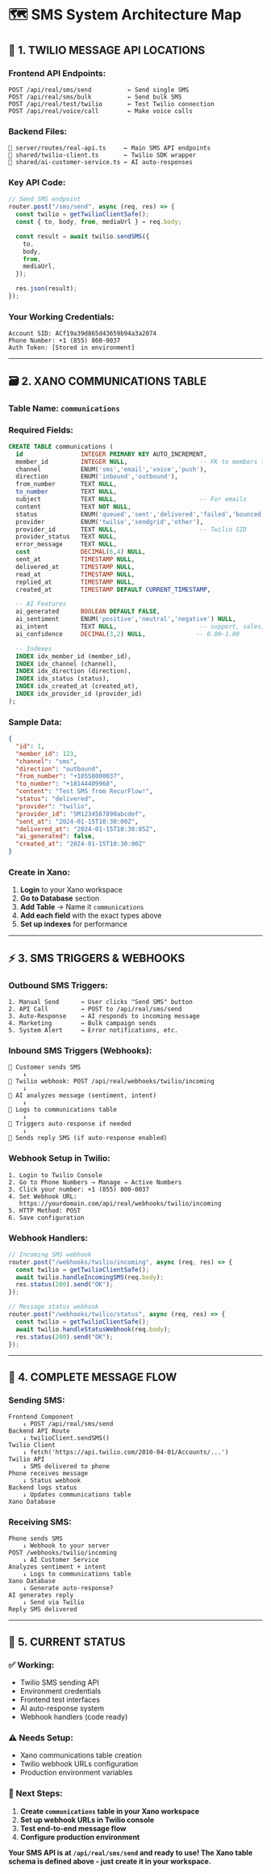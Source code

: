 # 🗺️ SMS System Architecture Map

## 📱 **1. TWILIO MESSAGE API LOCATIONS**

### **Frontend API Endpoints:**

```
POST /api/real/sms/send          ← Send single SMS
POST /api/real/sms/bulk          ← Send bulk SMS
POST /api/real/test/twilio       ← Test Twilio connection
POST /api/real/voice/call        ← Make voice calls
```

### **Backend Files:**

```
📁 server/routes/real-api.ts     ← Main SMS API endpoints
📁 shared/twilio-client.ts       ← Twilio SDK wrapper
📁 shared/ai-customer-service.ts ← AI auto-responses
```

### **Key API Code:**

```javascript
// Send SMS endpoint
router.post("/sms/send", async (req, res) => {
  const twilio = getTwilioClientSafe();
  const { to, body, from, mediaUrl } = req.body;

  const result = await twilio.sendSMS({
    to,
    body,
    from,
    mediaUrl,
  });

  res.json(result);
});
```

### **Your Working Credentials:**

```
Account SID: ACf19a39d865d43659b94a3a2074
Phone Number: +1 (855) 860-0037
Auth Token: [Stored in environment]
```

---

## 🗃️ **2. XANO COMMUNICATIONS TABLE**

### **Table Name:** `communications`

### **Required Fields:**

```sql
CREATE TABLE communications (
  id                INTEGER PRIMARY KEY AUTO_INCREMENT,
  member_id         INTEGER NULL,                    -- FK to members table
  channel           ENUM('sms','email','voice','push'),
  direction         ENUM('inbound','outbound'),
  from_number       TEXT NULL,
  to_number         TEXT NULL,
  subject           TEXT NULL,                       -- For emails
  content           TEXT NOT NULL,
  status            ENUM('queued','sent','delivered','failed','bounced'),
  provider          ENUM('twilio','sendgrid','other'),
  provider_id       TEXT NULL,                       -- Twilio SID
  provider_status   TEXT NULL,
  error_message     TEXT NULL,
  cost              DECIMAL(6,4) NULL,
  sent_at           TIMESTAMP NULL,
  delivered_at      TIMESTAMP NULL,
  read_at           TIMESTAMP NULL,
  replied_at        TIMESTAMP NULL,
  created_at        TIMESTAMP DEFAULT CURRENT_TIMESTAMP,

  -- AI Features
  ai_generated      BOOLEAN DEFAULT FALSE,
  ai_sentiment      ENUM('positive','neutral','negative') NULL,
  ai_intent         TEXT NULL,                       -- support, sales, complaint
  ai_confidence     DECIMAL(3,2) NULL,              -- 0.00-1.00

  -- Indexes
  INDEX idx_member_id (member_id),
  INDEX idx_channel (channel),
  INDEX idx_direction (direction),
  INDEX idx_status (status),
  INDEX idx_created_at (created_at),
  INDEX idx_provider_id (provider_id)
);
```

### **Sample Data:**

```json
{
  "id": 1,
  "member_id": 123,
  "channel": "sms",
  "direction": "outbound",
  "from_number": "+18558000037",
  "to_number": "+18144409968",
  "content": "Test SMS from RecurFlow!",
  "status": "delivered",
  "provider": "twilio",
  "provider_id": "SM1234567890abcdef",
  "sent_at": "2024-01-15T10:30:00Z",
  "delivered_at": "2024-01-15T10:30:05Z",
  "ai_generated": false,
  "created_at": "2024-01-15T10:30:00Z"
}
```

### **Create in Xano:**

1. **Login** to your Xano workspace
2. **Go to Database** section
3. **Add Table** → Name it `communications`
4. **Add each field** with the exact types above
5. **Set up indexes** for performance

---

## ⚡ **3. SMS TRIGGERS & WEBHOOKS**

### **Outbound SMS Triggers:**

```
1. Manual Send      → User clicks "Send SMS" button
2. API Call         → POST to /api/real/sms/send
3. Auto-Response    → AI responds to incoming message
4. Marketing        → Bulk campaign sends
5. System Alert     → Error notifications, etc.
```

### **Inbound SMS Triggers (Webhooks):**

```
📱 Customer sends SMS
    ↓
🔗 Twilio webhook: POST /api/real/webhooks/twilio/incoming
    ↓
🤖 AI analyzes message (sentiment, intent)
    ↓
📝 Logs to communications table
    ↓
🎯 Triggers auto-response if needed
    ↓
📨 Sends reply SMS (if auto-response enabled)
```

### **Webhook Setup in Twilio:**

```
1. Login to Twilio Console
2. Go to Phone Numbers → Manage → Active Numbers
3. Click your number: +1 (855) 800-0037
4. Set Webhook URL:
   https://yourdomain.com/api/real/webhooks/twilio/incoming
5. HTTP Method: POST
6. Save configuration
```

### **Webhook Handlers:**

```javascript
// Incoming SMS webhook
router.post("/webhooks/twilio/incoming", async (req, res) => {
  const twilio = getTwilioClientSafe();
  await twilio.handleIncomingSMS(req.body);
  res.status(200).send("OK");
});

// Message status webhook
router.post("/webhooks/twilio/status", async (req, res) => {
  const twilio = getTwilioClientSafe();
  await twilio.handleStatusWebhook(req.body);
  res.status(200).send("OK");
});
```

---

## 🔄 **4. COMPLETE MESSAGE FLOW**

### **Sending SMS:**

```
Frontend Component
    ↓ POST /api/real/sms/send
Backend API Route
    ↓ twilioClient.sendSMS()
Twilio Client
    ↓ fetch('https://api.twilio.com/2010-04-01/Accounts/...')
Twilio API
    ↓ SMS delivered to phone
Phone receives message
    ↓ Status webhook
Backend logs status
    ↓ Updates communications table
Xano Database
```

### **Receiving SMS:**

```
Phone sends SMS
    ↓ Webhook to your server
POST /webhooks/twilio/incoming
    ↓ AI Customer Service
Analyzes sentiment + intent
    ↓ Logs to communications table
Xano Database
    ↓ Generate auto-response?
AI generates reply
    ↓ Send via Twilio
Reply SMS delivered
```

---

## 🎯 **5. CURRENT STATUS**

### **✅ Working:**

- Twilio SMS sending API
- Environment credentials
- Frontend test interfaces
- AI auto-response system
- Webhook handlers (code ready)

### **⚠️ Needs Setup:**

- Xano communications table creation
- Twilio webhook URLs configuration
- Production environment variables

### **🔧 Next Steps:**

1. **Create `communications` table in your Xano workspace**
2. **Set up webhook URLs in Twilio console**
3. **Test end-to-end message flow**
4. **Configure production environment**

**Your SMS API is at `/api/real/sms/send` and ready to use! The Xano table schema is defined above - just create it in your workspace.**
